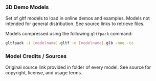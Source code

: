 ### 3D Demo Models

Set of gltf models to load in online demos and examples. Models not intended for general distribution. See source links to retrieve files.

Models compressed using the following `gltfpack` command:

```sh
gltfpack -i [modelname].gltf -o [modelname].glb -noq -cc
```

### Model Credits / Sources

Original source link provided in folder of every model. See source for copyright, license, and usage terms.

